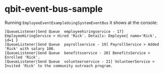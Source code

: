 # qbit-event-bus-sample

Running `EmployeeEventExampleUsingSystemEventBus` it shows at the console:
```
[QueueListener|Send Queue  employeehiringservice - 17] EmployeeHiringService > Hired 'Rick'. Details: Employee{ name='Rick', id=1 }
[QueueListener|Send Queue  payrollservice - 19] PayrollService > Added 'Rick' with salary 100.
[QueueListener|Send Queue  benefitsservice - 20] BenefitsService > Enrolled 'Rick'.
[QueueListener|Send Queue  volunteerservice - 21] VolunteerService > Invited 'Rick' to the community outreach program.
```
